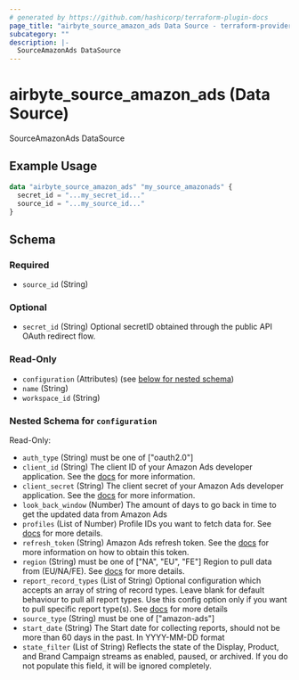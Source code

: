 ```yaml
---
# generated by https://github.com/hashicorp/terraform-plugin-docs
page_title: "airbyte_source_amazon_ads Data Source - terraform-provider-airbyte"
subcategory: ""
description: |-
  SourceAmazonAds DataSource
---
```


# airbyte_source_amazon_ads (Data Source)

SourceAmazonAds DataSource

## Example Usage

```terraform
data "airbyte_source_amazon_ads" "my_source_amazonads" {
  secret_id = "...my_secret_id..."
  source_id = "...my_source_id..."
}
```

<!-- schema generated by tfplugindocs -->
## Schema

### Required

- `source_id` (String)

### Optional

- `secret_id` (String) Optional secretID obtained through the public API OAuth redirect flow.

### Read-Only

- `configuration` (Attributes) (see [below for nested schema](#nestedatt--configuration))
- `name` (String)
- `workspace_id` (String)

<a id="nestedatt--configuration"></a>
### Nested Schema for `configuration`

Read-Only:

- `auth_type` (String) must be one of ["oauth2.0"]
- `client_id` (String) The client ID of your Amazon Ads developer application. See the <a href="https://advertising.amazon.com/API/docs/en-us/get-started/generate-api-tokens#retrieve-your-client-id-and-client-secret">docs</a> for more information.
- `client_secret` (String) The client secret of your Amazon Ads developer application. See the <a href="https://advertising.amazon.com/API/docs/en-us/get-started/generate-api-tokens#retrieve-your-client-id-and-client-secret">docs</a> for more information.
- `look_back_window` (Number) The amount of days to go back in time to get the updated data from Amazon Ads
- `profiles` (List of Number) Profile IDs you want to fetch data for. See <a href="https://advertising.amazon.com/API/docs/en-us/concepts/authorization/profiles">docs</a> for more details.
- `refresh_token` (String) Amazon Ads refresh token. See the <a href="https://advertising.amazon.com/API/docs/en-us/get-started/generate-api-tokens">docs</a> for more information on how to obtain this token.
- `region` (String) must be one of ["NA", "EU", "FE"]
Region to pull data from (EU/NA/FE). See <a href="https://advertising.amazon.com/API/docs/en-us/info/api-overview#api-endpoints">docs</a> for more details.
- `report_record_types` (List of String) Optional configuration which accepts an array of string of record types. Leave blank for default behaviour to pull all report types. Use this config option only if you want to pull specific report type(s). See <a href="https://advertising.amazon.com/API/docs/en-us/reporting/v2/report-types">docs</a> for more details
- `source_type` (String) must be one of ["amazon-ads"]
- `start_date` (String) The Start date for collecting reports, should not be more than 60 days in the past. In YYYY-MM-DD format
- `state_filter` (List of String) Reflects the state of the Display, Product, and Brand Campaign streams as enabled, paused, or archived. If you do not populate this field, it will be ignored completely.


